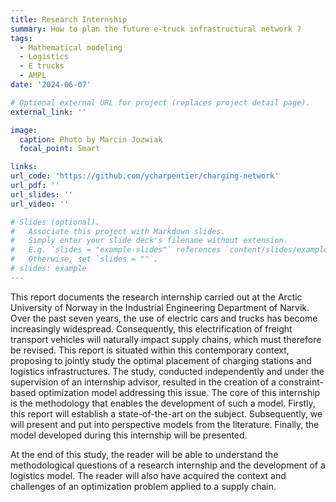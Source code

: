 ```yaml
---
title: Research Internship
summary: How to plan the future e-truck infrastructural network ?
tags:
  - Mathematical modeling
  - Logistics
  - E trucks
  - AMPL
date: '2024-06-07'

# Optional external URL for project (replaces project detail page).
external_link: ''

image:
  caption: Photo by Marcin Jozwiak
  focal_point: Smart

links:
url_code: 'https://github.com/ycharpentier/charging-network'
url_pdf: ''
url_slides: ''
url_video: ''

# Slides (optional).
#   Associate this project with Markdown slides.
#   Simply enter your slide deck's filename without extension.
#   E.g. `slides = "example-slides"` references `content/slides/example-slides.md`.
#   Otherwise, set `slides = ""`.
# slides: example
---
```


This report documents the research internship carried out at the Arctic University of Norway in the Industrial Engineering Department of Narvik. Over the past seven years, the use of electric cars and trucks has become increasingly widespread. Consequently, this electrification of freight transport vehicles will naturally impact supply chains, which must therefore be revised. This report is situated within this contemporary context, proposing to jointly study the optimal placement of charging stations and logistics infrastructures. The study, conducted independently and under the supervision of an internship advisor, resulted in the creation of a constraint-based optimization model addressing this issue. The core of this internship is the methodology that enables the development of such a model. Firstly, this report will establish a state-of-the-art on the subject. Subsequently, we will present and put into perspective models from the literature. Finally, the model developed during this internship will be presented.

At the end of this study, the reader will be able to understand the methodological questions of a research internship and the development of a logistics model. The reader will also have acquired the context and challenges of an optimization problem applied to a supply chain.